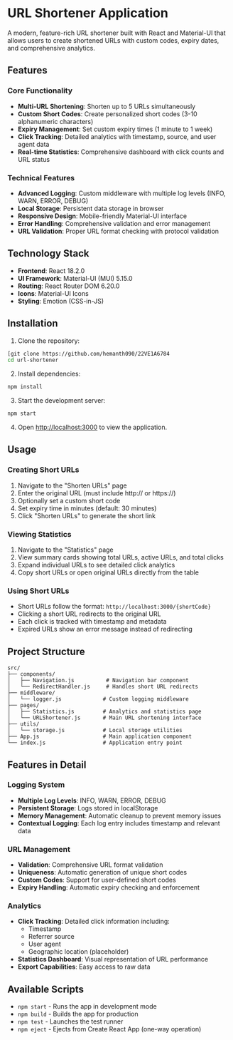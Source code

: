 # URL Shortener Application

A modern, feature-rich URL shortener built with React and Material-UI that allows users to create shortened URLs with custom codes, expiry dates, and comprehensive analytics.

## Features

### Core Functionality
- **Multi-URL Shortening**: Shorten up to 5 URLs simultaneously
- **Custom Short Codes**: Create personalized short codes (3-10 alphanumeric characters)
- **Expiry Management**: Set custom expiry times (1 minute to 1 week)
- **Click Tracking**: Detailed analytics with timestamp, source, and user agent data
- **Real-time Statistics**: Comprehensive dashboard with click counts and URL status

### Technical Features
- **Advanced Logging**: Custom middleware with multiple log levels (INFO, WARN, ERROR, DEBUG)
- **Local Storage**: Persistent data storage in browser
- **Responsive Design**: Mobile-friendly Material-UI interface
- **Error Handling**: Comprehensive validation and error management
- **URL Validation**: Proper URL format checking with protocol validation

## Technology Stack

- **Frontend**: React 18.2.0
- **UI Framework**: Material-UI (MUI) 5.15.0
- **Routing**: React Router DOM 6.20.0
- **Icons**: Material-UI Icons
- **Styling**: Emotion (CSS-in-JS)

## Installation

1. Clone the repository:
```bash
[git clone https://github.com/hemanth090/22VE1A6784
cd url-shortener
```

2. Install dependencies:
```bash
npm install
```

3. Start the development server:
```bash
npm start
```

4. Open [http://localhost:3000](http://localhost:3000) to view the application.

## Usage

### Creating Short URLs
1. Navigate to the "Shorten URLs" page
2. Enter the original URL (must include http:// or https://)
3. Optionally set a custom short code
4. Set expiry time in minutes (default: 30 minutes)
5. Click "Shorten URLs" to generate the short link

### Viewing Statistics
1. Navigate to the "Statistics" page
2. View summary cards showing total URLs, active URLs, and total clicks
3. Expand individual URLs to see detailed click analytics
4. Copy short URLs or open original URLs directly from the table

### Using Short URLs
- Short URLs follow the format: `http://localhost:3000/{shortCode}`
- Clicking a short URL redirects to the original URL
- Each click is tracked with timestamp and metadata
- Expired URLs show an error message instead of redirecting

## Project Structure

```
src/
├── components/
│   ├── Navigation.js          # Navigation bar component
│   └── RedirectHandler.js     # Handles short URL redirects
├── middleware/
│   └── logger.js             # Custom logging middleware
├── pages/
│   ├── Statistics.js         # Analytics and statistics page
│   └── URLShortener.js       # Main URL shortening interface
├── utils/
│   └── storage.js            # Local storage utilities
├── App.js                    # Main application component
└── index.js                  # Application entry point
```

## Features in Detail

### Logging System
- **Multiple Log Levels**: INFO, WARN, ERROR, DEBUG
- **Persistent Storage**: Logs stored in localStorage
- **Memory Management**: Automatic cleanup to prevent memory issues
- **Contextual Logging**: Each log entry includes timestamp and relevant data

### URL Management
- **Validation**: Comprehensive URL format validation
- **Uniqueness**: Automatic generation of unique short codes
- **Custom Codes**: Support for user-defined short codes
- **Expiry Handling**: Automatic expiry checking and enforcement

### Analytics
- **Click Tracking**: Detailed click information including:
  - Timestamp
  - Referrer source
  - User agent
  - Geographic location (placeholder)
- **Statistics Dashboard**: Visual representation of URL performance
- **Export Capabilities**: Easy access to raw data

## Available Scripts

- `npm start` - Runs the app in development mode
- `npm build` - Builds the app for production
- `npm test` - Launches the test runner
- `npm eject` - Ejects from Create React App (one-way operation)
